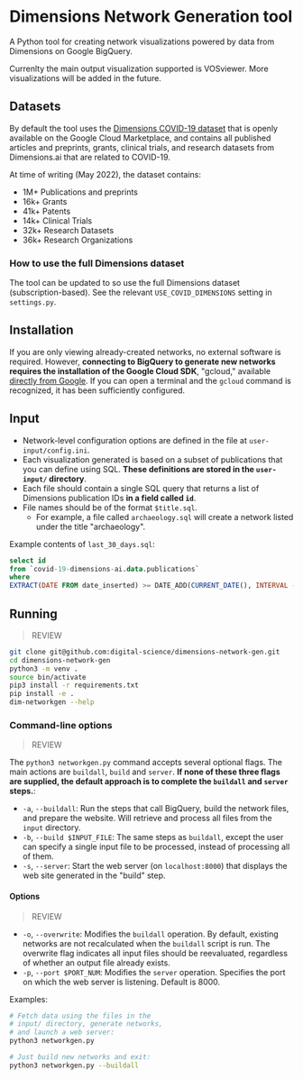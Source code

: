 # Dimensions Network Generation tool

A Python tool for creating network visualizations powered by data from Dimensions on Google BigQuery. 

Currenlty the main output visualization supported is VOSviewer. More visualizations will be added in the future.

## Datasets

By default the tool uses the [Dimensions COVID-19 dataset](https://console.cloud.google.com/marketplace/product/digitalscience-public/covid-19-dataset-dimensions) that is openly available on the Google Cloud Marketplace, and contains all published articles and preprints, grants, clinical trials, and research datasets from Dimensions.ai that are related to COVID-19.

At time of writing (May 2022), the dataset contains:

* 1M+  Publications and preprints
* 16k+ Grants
* 41k+ Patents
* 14k+ Clinical Trials
* 32k+ Research Datasets
* 36k+ Research Organizations


### How to use the full Dimensions dataset

The tool can be updated to so use the full Dimensions dataset (subscription-based). See the relevant `USE_COVID_DIMENSIONS` setting in `settings.py`. 


## Installation

If you are only viewing already-created networks, no external software is required. However, **connecting to BigQuery to generate new networks requires the installation of the Google Cloud SDK**, "gcloud," available [directly from Google](https://cloud.google.com/sdk/docs/install). If you can open a terminal and the `gcloud` command is recognized, it has been sufficiently configured.

## Input

* Network-level configuration options are defined in the file at `user-input/config.ini`.
* Each visualization generated is based on a subset of publications that you can define using SQL. **These definitions are stored in the `user-input/` directory**.
* Each file should contain a single SQL query that returns a list of Dimensions publication IDs **in a field called `id`**.
* File names should be of the format `$title.sql`.
  * For example, a file called `archaeology.sql` will create a network listed under the title "archaeology".

Example contents of `last_30_days.sql`:

```sql
select id
from `covid-19-dimensions-ai.data.publications`
where 
EXTRACT(DATE FROM date_inserted) >= DATE_ADD(CURRENT_DATE(), INTERVAL -30 DAY)
```

## Running

> REVIEW

```sh
git clone git@github.com:digital-science/dimensions-network-gen.git
cd dimensions-network-gen
python3 -m venv .
source bin/activate
pip3 install -r requirements.txt
pip install -e .
dim-networkgen --help
```

### Command-line options

> REVIEW

The `python3 networkgen.py` command accepts several optional flags. The main actions are `buildall`, `build` and `server`. **If none of these three flags are supplied, the default approach is to complete the `buildall` and `server` steps.**:

* `-a`, `--buildall`: Run the steps that call BigQuery, build the network files, and prepare the website. Will retrieve and process all files from the `input` directory.
* `-b`, `--build $INPUT_FILE`: The same steps as `buildall`, except the user can specify a single input file to be processed, instead of processing all of them.
* `-s`, `--server`: Start the web server (on `localhost:8000`) that displays the web site generated in the "build" step.

#### Options

> REVIEW

* `-o`, `--overwrite`: Modifies the `buildall` operation. By default, existing networks are not recalculated when the `buildall` script is run. The overwrite flag indicates all input files should be reevaluated, regardless of whether an output file already exists.
* `-p`, `--port $PORT_NUM`: Modifies the `server` operation. Specifies the port on which the web server is listening. Default is 8000.

Examples:

```sh
# Fetch data using the files in the
# input/ directory, generate networks,
# and launch a web server:
python3 networkgen.py

# Just build new networks and exit:
python3 networkgen.py --buildall
```

